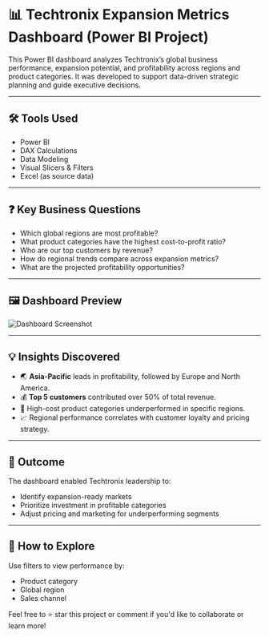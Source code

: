 # 📊 Techtronix Expansion Metrics Dashboard (Power BI Project)

This Power BI dashboard analyzes Techtronix’s global business performance, expansion potential, and profitability across regions and product categories. It was developed to support data-driven strategic planning and guide executive decisions.

---

## 🛠 Tools Used
- Power BI
- DAX Calculations
- Data Modeling
- Visual Slicers & Filters
- Excel (as source data)

---

## ❓ Key Business Questions
- Which global regions are most profitable?
- What product categories have the highest cost-to-profit ratio?
- Who are our top customers by revenue?
- How do regional trends compare across expansion metrics?
- What are the projected profitability opportunities?

---

## 🖼 Dashboard Preview
![Dashboard Screenshot](https://techtronix-dashboard.png.png)


---

## 💡 Insights Discovered
- 🌏 **Asia-Pacific** leads in profitability, followed by Europe and North America.
- 💰 **Top 5 customers** contributed over 50% of total revenue.
- 🧾 High-cost product categories underperformed in specific regions.
- 📈 Regional performance correlates with customer loyalty and pricing strategy.

---

## 📌 Outcome
The dashboard enabled Techtronix leadership to:
- Identify expansion-ready markets
- Prioritize investment in profitable categories
- Adjust pricing and marketing for underperforming segments

---

## 💬 How to Explore
Use filters to view performance by:
- Product category
- Global region
- Sales channel

Feel free to ⭐ star this project or comment if you'd like to collaborate or learn more!
